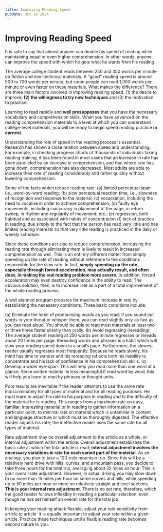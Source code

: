 ```yaml
---
title: Improving Reading Speed
pubDate: Oct 28 2024
---
```

# Improving Reading Speed

It is safe to say that almost anyone can double his speed of reading while maintaining equal or even higher comprehension. In other words, anyone can improve the speed with which he gets what he wants from his reading.

The average college student reads between 250 and 350 words per minute on fiction and non-technical materials. A "good" reading speed is around 500 to 700 words per minute, but some people can read 1,000 words per minute or even faster on these materials. What makes the difference? There are three main factors involved in improving reading speed: (1) the desire to improve, **(2) the willingness to try new techniques** and (3) the motivation to practice.

Learning to read rapidly and **well presupposes** that you have the necessary vocabulary and comprehension skills. When you have advanced on the reading comprehension materials to a level at which you can understand college-level materials, you will be ready to begin speed reading practice **in earnest**.

Understanding the role of speed in the reading process is essential. Research has shown a close relation between speed and understanding. For example, in checking progress charts of thousands of individuals taking reading training, it has been found in most cases that an increase in rate has been paralleled by an increase in comprehension, and that where rate has gone down, comprehension has also decreased. Most adults are able to increase their rate of reading considerably and rather quickly without lowering comprehension.

Some of the facts which reduce reading rate:
(a) limited perceptual span i.e., word-by-word reading;
(b) slow perceptual reaction time, i.e., slowness of recognition and response to the material;
(c) vocalisation, including the need to vocalise in order to achieve comprehension;
(d) faulty eye movements, including inaccuracy in placement of the page, in return sweep, in rhythm and regularity of movement, etc.;
(e) regression, both habitual and as associated with habits of concentration
(f) lack of practice in reading, due simply to the fact that the person has read very little and has limited reading interests so that very little reading is practiced in the daily or weekly schedule.

Since these conditions act also to reduce comprehension, increasing the reading rate through eliminating them is likely to result in increased comprehension as well. This is an entirely different matter from simply speeding up the rate of reading without reference to the conditions responsible for the slow rate. In fact, **simply speeding up the rate, especially through forced acceleration, may actually result, and often does, in making the real reading problem more severe**. In addition, forced acceleration may even destroy confidence in the ability to read. The obvious solution, then, is to increase rate as a part of a total improvement of the whole reading process.

A well planned program prepares for maximum increase in rate by establishing the necessary conditions. Three basic conditions include:

(a) Eliminate the habit of pronouncing words as you read. If you sound out words in your throat or whisper them, you can read slightly only as fast as you can read aloud. You should be able to read most materials at least two or three times faster silently than orally.
(b) Avoid regressing (rereading). The average student reading at 250 words per minute regresses or rereads about 20 times per page. Rereading words and phrases is a habit which will slow your reading speed down to a snail’s pace. Furthermore, the slowest reader usually regresses most frequently. Because he reads slowly, his mind has time to wander and his rereading reflects both his inability to concentrate and his lack of confidence in his comprehension skills.
(c) Develop a wider eye-span. This will help you read more than one word at a glance. Since written material is less meaningful if read word by word, this will help you learn to read by phrases or thought units.

Poor results are inevitable if the reader attempts to use the same rate indiscriminately for all types of material and for all reading purposes. He must learn to adjust his rate to his purpose in reading and to the difficulty of the material he is reading. This ranges from a maximum rate on easy, familiar, interesting material or in reading to gather information on a particular point, to minimal rate on material which is unfamiliar in content and language structure or which must be thoroughly digested. The effective reader adjusts his rate; the ineffective reader uses the same rate for all types of material.

Rate adjustment may be overall adjustment to the article as a whole, or internal adjustment within the article. Overall adjustment establishes the basic rate at which the total article is read; **internal adjustment involves the necessary variations in rate for each varied part of the material**. As an analogy, you plan to take a 100-mile mountain trip. Since this will be a relatively hard drive with hills, curves, and a mountain pass, you decide to take three hours for the total trip, averaging about 35 miles an hour. This is your overall rate adjustment. However, in actual driving you may slow down to no more than 15 miles per hour on some curves and hills, while speeding up to 50 miles per hour or more on relatively straight and level sections. **This is your internal rate adjustment**. There is no set rate, therefore, which the good reader follows inflexibly in reading a particular selection, even though he has set himself an overall rate for the total job.

In keeping your reading attack flexible, adjust your rate sensitivity from article to article. It is equally important to adjust your rate within a given article. Practice these techniques until a flexible reading rate becomes second nature to you.
